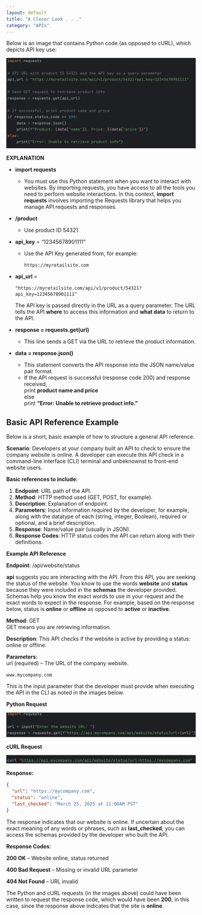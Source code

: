```yaml
---
layout: default
title: "A Closer Look . . ."
category: "APIs"
---
```

Below is an image that contains Python code (as opposed to cURL), which depicts API key use:

![API Key](/img/sample1.png)

**EXPLANATION**

* **import requests** <br/>
  * You must use this Python statement when you want to interact with websites. By importing requests, you have access to all the tools you need to perform website interactions. In this context, **import requests** involves importing the Requests library that helps you manage API requests and responses. <br/>
* **/product** <br/>
  * Use product ID 54321 <br/>
* **api_key** = “12345678901111”
  * Use the API Key generated from, for example:

    ```
    https://myretailsite.com
    ```
  
* **api_url** = 

  ```
  "https://myretailsite.com/api/v1/product/54321?api_key=12345678901111"
  ```

  The API key is passed directly in the URL as a query parameter. The URL tells the API **where** to access this information and **what data** to return to the API.

* **response = requests.get(url)** 
  * This line sends a GET via the URL to retrieve the product information. <br/>

* **data = response.json()** 
  * This statement converts the API response into the JSON name/value pair format. <br/>
  * If the API request is successful (response code 200) and response received, <br/>
  print **product name and price** <br/> 
  else <br/>
  print **“Error: Unable to retrieve product info.”**

## Basic API Reference Example
Below is a short, basic example of how to structure a general API reference.

**Scenario**: Developers at your company built an API to check to ensure the company website is online. A developer can execute this API check in a command-line interface (CLI) terminal and unbeknownst to front-end website users.

**Basic references to include:** 
1. **Endpoint**: URL path of the API.
1. **Method**: HTTP method used (GET, POST, for example).
1. **Description**: Explanation of endpoint.
1. **Parameters**: Input information required by the developer, for example, along with the datatype of each (string, integer, Boolean), required or optional, and a brief description.
1. **Response**: Name/value pair (usually in JSON).
1. **Response Codes**: HTTP status codes the API can return along with their definitions.

**Example API Reference**

**Endpoint**: /api/website/status

**api** suggests you are interacting with the API. From this API, you are seeking the status of the website. You know to use the words **website** and **status** because they were included in the **schemas** the developer provided. Schemas help you know the exact words to use in your request and the exact words to expect in the response. For example, based on the response below, status is **online** or **offline** as opposed to **active** or **inactive**.

**Method**: GET <br/>
GET means you are retrieving information.

**Description**: This API checks if the website is active by providing a status: online or offline.

**Parameters**: <br/>
url (required) – The URL of the company website.

```
www.mycompany.com
```

This is the input parameter that the developer must provide when executing the API in the CLI as noted in the images below.

**Python Request**

![Python Request](/img/sample2.png)

**cURL Request**

![cURL Request](/img/sample3.png)

**Response:** <br/>

```json
{
  "url": "https://mycompany.com",
  "status": "online",
  "last_checked": "March 25, 2025 at 11:00AM PST"
}
```

The response indicates that our website is online. If uncertain about the exact meaning of any words or phrases, such as **last_checked**, you can access the schemas provided by the developer who built the API.

**Response Codes**: 

**200 OK** – Website online, status returned

**400 Bad Request** – Missing or invalid URL parameter

**404 Not Found** – URL invalid

The Python and cURL requests (in the images above) could have been written to request the response code, which would have been **200**, in this case, since the response above indicates that the site is **online**.

